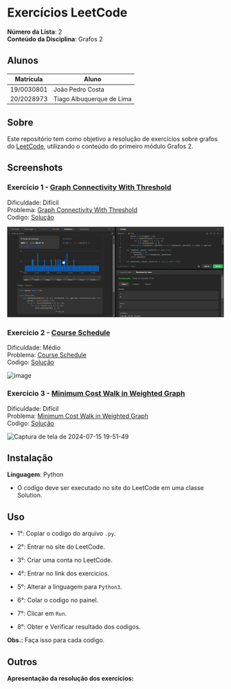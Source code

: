 # Exercícios LeetCode

**Número da Lista**: 2<br>
**Conteúdo da Disciplina**: Grafos 2<br>
 
## Alunos
|Matrícula | Aluno |
| -- | -- |
| 19/0030801  | João Pedro Costa |
| 20/2028973  | Tiago Albuquerque de Lima |

## Sobre 
Este repositório tem como objetivo a resolução de exercícios sobre grafos do [LeetCode](https://leetcode.com/), utilizando o conteúdo do primeiro módulo Grafos 2.

## Screenshots
### Exercício 1 - [Graph Connectivity With Threshold](https://leetcode.com/problems/graph-connectivity-with-threshold)

Dificuldade: Difícil<br>
Problema: [Graph Connectivity With Threshold](https://github.com/projeto-de-algoritmos-2024/Grafos2_Leet_code/blob/fb4759ed8216200700579af728aec3573d62d5d1/Graph_Connectivity_With_Threshold/Graph_Connectivity_With_Threshold.md)<br>
Codigo: [Solução](https://github.com/projeto-de-algoritmos-2024/Grafos2_Leet_code/blob/cc707cb44bce6b8f5f4490073c9aa9e919bd833b/Graph_Connectivity_With_Threshold/Graph_Connectivity_With_Threshold.py)<br>

![](https://github.com/projeto-de-algoritmos-2024/Grafos2_Leet_code/blob/cc707cb44bce6b8f5f4490073c9aa9e919bd833b/Assets/Media_1.png)<br>

### Exercício 2 - [Course Schedule](https://leetcode.com/problems/course-schedule)

Dificuldade: Médio<br>
Problema: [Course Schedule](https://github.com/projeto-de-algoritmos-2024/Grafos2_Leet_code/blob/cc707cb44bce6b8f5f4490073c9aa9e919bd833b/Course%20Schedule/Course_Schedule.md)<br>
Codigo: [Solução](https://github.com/user-attachments/assets/bd24ccdd-f67c-4d3f-8092-a388f60d17e6)<br>

![image](https://github.com/user-attachments/assets/414ec62e-d243-499e-99ae-53cd8dd4f9bd)

### Exercício 3 - [Minimum Cost Walk in Weighted Graph](https://leetcode.com/problems/minimum-cost-walk-in-weighted-graph)

Dificuldade: Difícil<br>
Problema: [Minimum Cost Walk in Weighted Graph](https://github.com/projeto-de-algoritmos-2024/Grafos2_Leet_code/blob/cc707cb44bce6b8f5f4490073c9aa9e919bd833b/Minimum%20Cost%20Walk%20in%20Weighted%20Graph/Minimum_Cost_Walk_in_Weighted_Graph.md)<br>
Codigo: [Solução](https://leetcode.com/submissions/detail/1322300696/)<br>

![Captura de tela de 2024-07-15 19-51-49](https://github.com/user-attachments/assets/e28b549b-8202-472a-a8ed-548f72edb50b)

## Instalação 
**Linguagem**: Python<br>
- O codigo deve ser executado no site do LeetCode em uma classe Solution.

## Uso 
- 1°: Copiar o codigo do arquivo ```.py```.
 
- 2°: Entrar no site do LeetCode.
 
- 3°: Criar uma conta no LeetCode.
 
- 4°: Entrar no link dos exercicios.
 
- 5°: Alterar a linguagem para ```Python3```.
 
- 6°: Colar o codigo no painel.
 
- 7°: Clicar em ```Run```.
 
- 8°: Obter e Verificar resultado dos codigos.

**Obs.:** Faça isso para cada codigo.

## Outros 
**Apresentação da resolução dos exercícios:** 



